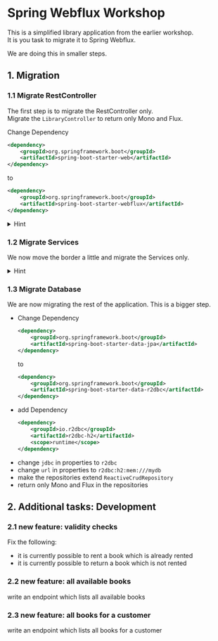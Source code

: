 # Spring Webflux Workshop
This is a simplified library application from the earlier workshop.  
It is you task to migrate it to Spring Webflux.

We are doing this in smaller steps.

## 1. Migration

### 1.1 Migrate RestController
The first step is to migrate the RestController only.  
Migrate the `LibraryController` to return only Mono and Flux.

Change Dependency
```xml
<dependency>
    <groupId>org.springframework.boot</groupId>
    <artifactId>spring-boot-starter-web</artifactId>
</dependency>
```
to
```xml
<dependency>
    <groupId>org.springframework.boot</groupId>
    <artifactId>spring-boot-starter-webflux</artifactId>
</dependency>
```

<details>
<summary>Hint</summary>

Use `Mono.just()` and `Flux.fromIterable()`. 
</details>

### 1.2 Migrate Services
We now move the border a little and migrate the Services only.  

<details>
<summary>Hint</summary>

The Mono and Flux calls should not start in the controller anymore, but right after the database call.
</details>

### 1.3 Migrate Database
We are now migrating the rest of the application. This is a bigger step.

- Change Dependency
    ```xml
    <dependency>
        <groupId>org.springframework.boot</groupId>
        <artifactId>spring-boot-starter-data-jpa</artifactId>
    </dependency>
    ```
    to
    ```xml
    <dependency>
        <groupId>org.springframework.boot</groupId>
        <artifactId>spring-boot-starter-data-r2dbc</artifactId>
    </dependency>
    ```
- add Dependency
    ```xml
    <dependency>
        <groupId>io.r2dbc</groupId>
        <artifactId>r2dbc-h2</artifactId>
        <scope>runtime</scope>
    </dependency>
    ```
- change `jdbc` in properties to `r2dbc` 
- change `url` in properties to `r2dbc:h2:mem:///mydb`
- make the repositories extend `ReactiveCrudRepository`
- return only Mono and Flux in the repositories

## 2. Additional tasks: Development

### 2.1 new feature: validity checks
Fix the following:
- it is currently possible to rent a book which is already rented 
- it is currently possible to return a book which is not rented

### 2.2 new feature: all available books
write an endpoint which lists all available books

### 2.3 new feature: all books for a customer
write an endpoint which lists all books for a customer

